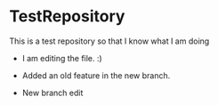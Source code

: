 # TestRepository
This is a test repository so that I know what I am doing

 - I am editing the file. :)
  - Added an old feature in the new branch.

 - New branch edit
